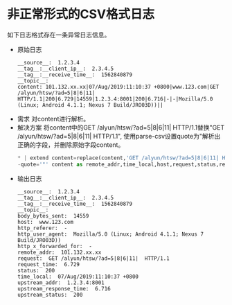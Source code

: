 # 非正常形式的CSV格式日志
如下日志格式存在一条异常日志信息。
* 原始日志
  ```
  __source__:  1.2.3.4
  __tag__:__client_ip__:  2.3.4.5
  __tag__:__receive_time__:  1562840879
  __topic__:
  content: 101.132.xx.xx|07/Aug/2019:11:10:37 +0800|www.123.com|GET /alyun/htsw/?ad=5|8|6|11| HTTP/1.1|200|6.729|14559|1.2.3.4:8001|200|6.716|-|-|Mozilla/5.0 (Linux; Android 4.1.1; Nexus 7 Build/JRO03D))||
  ```
* 需求 对content进行解析。
* 解决方案 将content中的GET /alyun/htsw/?ad=5|8|6|11| HTTP/1.1替换"GET /alyun/htsw/?ad=5|8|6|11| HTTP/1.1", 使用parse-csv设置quote为"解析出正确的字段，并删除原始字段content。
  ```python
  * | extend content=replace(content,'GET /alyun/htsw/?ad=5|8|6|11| HTTP/1.1','"GET /alyun/htsw/?ad=5|8|6|11| HTTP/1.1"') | parse-csv -delim='|' 
  -quote='"' content as remote_addr,time_local,host,request,status,request_time,body_bytes_sent,upstream_addr,upstream_status, upstream_response_time,http_referer,http_x_forwarded_for,http_user_agent,session_id,guid | project-away content
  ```
* 输出日志
  ```
  __source__:  1.2.3.4
  __tag__:__client_ip__:  2.3.4.5
  __tag__:__receive_time__:  1562840879
  __topic__:
  body_bytes_sent:  14559
  host:  www.123.com
  http_referer:  -
  http_user_agent:  Mozilla/5.0 (Linux; Android 4.1.1; Nexus 7 Build/JRO03D))
  http_x_forwarded_for:  -
  remote_addr:  101.132.xx.xx
  request:  GET /alyun/htsw/?ad=5|8|6|11|  HTTP/1.1
  request_time:  6.729
  status:  200
  time_local:  07/Aug/2019:11:10:37 +0800
  upstream_addr:  1.2.3.4:8001
  upstream_response_time:  6.716
  upstream_status:  200
  ```